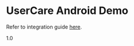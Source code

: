 UserCare Android Demo
===========


Refer to integration guide [here](https://usercare.atlassian.net/wiki/display/DOC/4.3.+Android+Developer+Guide).

1.0
